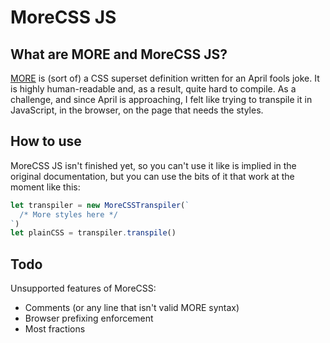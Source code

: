 # MoreCSS JS

## What are MORE and MoreCSS JS?

[MORE](http://morecss.org) is (sort of) a CSS superset definition written for an
April fools joke. It is highly human-readable and, as a result, quite hard to
compile. As a challenge, and since April is approaching, I felt like trying to
transpile it in JavaScript, in the browser, on the page that needs the styles.

## How to use

MoreCSS JS isn't finished yet, so you can't use it like is implied in the original
documentation, but you can use the bits of it that work at the moment like this:
```javascript
let transpiler = new MoreCSSTranspiler(`
  /* More styles here */
`)
let plainCSS = transpiler.transpile()
```

## Todo

Unsupported features of MoreCSS:
 - Comments (or any line that isn't valid MORE syntax)
 - Browser prefixing enforcement
 - Most fractions

